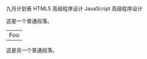九月计划表
HTML5 高级程序设计
JavaScript 高级程序设计

这是一个普通段落。

<table>
    <tr>
        <td>Foo</td>
    </tr>
</table>

这是另一个普通段落。
